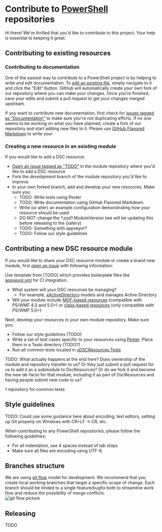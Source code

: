 # Contribute to [PowerShell](https://github.com/powershell) repositories

Hi there! We're thrilled that you'd like to contribute to this project. Your help is essential to keeping it great. 


## Contributing to existing resources

### Contributing to documentation
One of the easiest way to contribute to a PowerShell project is by helping to write and edit documentation. To [edit an existing file](https://help.github.com/articles/editing-files-in-another-user-s-repository/), simply navigate to it and click the "Edit" button. GitHub will automatically create your own fork of our repository where you can make your changes. Once you're finished, save your edits and submit a pull request to get your changes merged upstream. 

If you want to contribute new documentation, first check for [issues tagged as "Documentation"](https://github.com/PowerShell/DscResources/labels/documentation) to make sure you're not duplicating efforts. If no one seems to be working on what you have planned, create a fork of our repository and start adding new files to it. Please use [GitHub Flavored Markdown](https://help.github.com/articles/github-flavored-markdown/) to write your 

### Creating a new resource in an existing module

If you would like to add a DSC resource:
* [Open an issue tagged as "TODO"](TODO) in the module repository where you'd like to add a DSC resource
* Fork the *development* branch of the module repository you'd like to improve
* In your own forked branch, add and develop your new resources. Make sure you:
    - TODO: Write tests using Pester
    - TODO: Write documentation using GitHub Flavored Markdown 
    - Write (or alter) an example configuration demonstrating how your resource should be used
    - DO NOT change the *.psd1 ModuleVersion (we will be updating this before releasing to the Gallery)
    - TODO: Something with appveyor?
    - TODO: Follow our style guidelines


## Contributing a new DSC resource module

If you would like to share your DSC resource module or create a brand new module, first [open an issue](TODO) with following information:

Use template from [TODO] which provides boilerplate files like [appveyor.yml](appveyor.yml) for CI integration.

* What system will your DSC resources be managing?
    - For example, [xActiveDirectory](https://github.com/powershell/xActiveDirectory) models and manages Active Directory
* Will your module include [MOF-based resources](TODO) (compatible with PS/WMF 4.0 and 5.0+) or [class-based resources](TODO) (only compatible with PS/WMF 5.0+)

Next, develop your resources in your own module repository. Make sure you:

* Follow our style guidelines (TODO)
* Write a set of test cases specific to your resources using [Pester](TODO). Place them in a Tests directory (TODO?)
* Run all common tests located in [xDSCResources.Tests](https://github.com/PowerShell/xDSCResources.Tests)

TODO: What actually happens at the end here? Does ownership of the module and repository transfer to us? Or they just submit a pull request for us to add it as a submodule to DscResources? Or do we fork it and become the new de-facto for that module, including it as part of DscResources and having people submit new code to us? 

1 repository  for common tests:

## Style guidelines

TODO: Could use some guidance here about encoding, text editors, setting up Git properly on Windows with CR+LF -> CR, etc. 

When contributing to any PowerShell repositories, please follow the following guidelines: 

* For all indentation, use 4 spaces instead of tab stops
* Make sure all files are encoding using UTF-8. 

## Branches structure

We are using [git flow](http://nvie.com/posts/a-successful-git-branching-model/) model for development.
We recommend that you create local working branches that target a specific scope of change. 
Each branch should be limited to a single feature/bugfix both to streamline work flow and reduce the possibility of merge conflicts.  
![git flow picture](http://nvie.com/img/git-model@2x.png)

## Releasing

TODO
